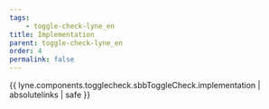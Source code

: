 ```yaml
---
tags: 
    - toggle-check-lyne_en
title: Implementation
parent: toggle-check-lyne_en
order: 4
permalink: false  
---
```

{{ lyne.components.togglecheck.sbbToggleCheck.implementation | absolutelinks | safe }}